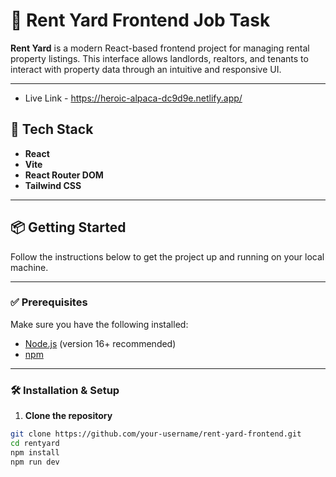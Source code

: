 # 🏡 Rent Yard Frontend Job Task

**Rent Yard** is a modern React-based frontend project for managing rental property listings. This interface allows landlords, realtors, and tenants to interact with property data through an intuitive and responsive UI.

---
- Live Link - https://heroic-alpaca-dc9d9e.netlify.app/

## 🚀 Tech Stack

- **React**
- **Vite**
- **React Router DOM**
- **Tailwind CSS**

---

## 📦 Getting Started

Follow the instructions below to get the project up and running on your local machine.

---

### ✅ Prerequisites

Make sure you have the following installed:

- [Node.js](https://nodejs.org/en/download/) (version 16+ recommended)
- [npm](https://www.npmjs.com/) 

---

### 🛠 Installation & Setup

1. **Clone the repository**

```bash
git clone https://github.com/your-username/rent-yard-frontend.git
cd rentyard
npm install
npm run dev

